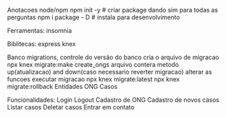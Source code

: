 Anotacoes node/npm
npm init -y # criar package dando sim para todas as perguntas
npm i package - D # instala para desenvolvimento


Ferramentas:
    insomnia

Biblitecas:
    express
    knex

Banco
    migrations, controle do versão do banco
        cria o arquivo de migracao
        npx knex migrate:make create_ongs
            arquivo contera metodo up(atualizacao) and down(caso necessario reverter migracao)
                alterar as funcoes
                executar migracao
                    npx knex migrate:latest
        npx knex migrate:rollback
Entidades
    ONG
    Casos

Funcionalidades:
    Login
    Logout
    Cadastro de ONG
    Cadastro de novos casos
    Listar casos
    Deletar casos
    Entrar em contato